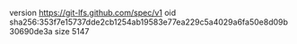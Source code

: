 version https://git-lfs.github.com/spec/v1
oid sha256:353f7e15737dde2cb1254ab19583e77ea229c5a4029a6fa50e8d09b30690de3a
size 5147
